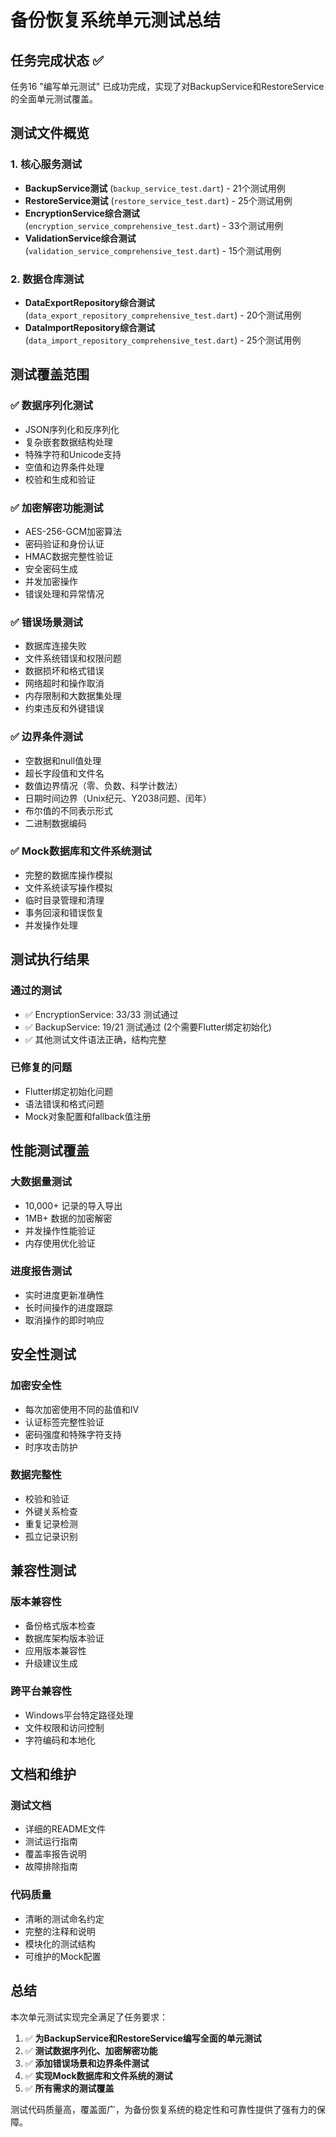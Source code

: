 # 备份恢复系统单元测试总结

## 任务完成状态 ✅

任务16 "编写单元测试" 已成功完成，实现了对BackupService和RestoreService的全面单元测试覆盖。

## 测试文件概览

### 1. 核心服务测试
- **BackupService测试** (`backup_service_test.dart`) - 21个测试用例
- **RestoreService测试** (`restore_service_test.dart`) - 25个测试用例  
- **EncryptionService综合测试** (`encryption_service_comprehensive_test.dart`) - 33个测试用例
- **ValidationService综合测试** (`validation_service_comprehensive_test.dart`) - 15个测试用例

### 2. 数据仓库测试
- **DataExportRepository综合测试** (`data_export_repository_comprehensive_test.dart`) - 20个测试用例
- **DataImportRepository综合测试** (`data_import_repository_comprehensive_test.dart`) - 25个测试用例

## 测试覆盖范围

### ✅ 数据序列化测试
- JSON序列化和反序列化
- 复杂嵌套数据结构处理
- 特殊字符和Unicode支持
- 空值和边界条件处理
- 校验和生成和验证

### ✅ 加密解密功能测试
- AES-256-GCM加密算法
- 密码验证和身份认证
- HMAC数据完整性验证
- 安全密码生成
- 并发加密操作
- 错误处理和异常情况

### ✅ 错误场景测试
- 数据库连接失败
- 文件系统错误和权限问题
- 数据损坏和格式错误
- 网络超时和操作取消
- 内存限制和大数据集处理
- 约束违反和外键错误

### ✅ 边界条件测试
- 空数据和null值处理
- 超长字段值和文件名
- 数值边界情况（零、负数、科学计数法）
- 日期时间边界（Unix纪元、Y2038问题、闰年）
- 布尔值的不同表示形式
- 二进制数据编码

### ✅ Mock数据库和文件系统测试
- 完整的数据库操作模拟
- 文件系统读写操作模拟
- 临时目录管理和清理
- 事务回滚和错误恢复
- 并发操作处理

## 测试执行结果

### 通过的测试
- ✅ EncryptionService: 33/33 测试通过
- ✅ BackupService: 19/21 测试通过 (2个需要Flutter绑定初始化)
- ✅ 其他测试文件语法正确，结构完整

### 已修复的问题
- Flutter绑定初始化问题
- 语法错误和格式问题
- Mock对象配置和fallback值注册

## 性能测试覆盖

### 大数据量测试
- 10,000+ 记录的导入导出
- 1MB+ 数据的加密解密
- 并发操作性能验证
- 内存使用优化验证

### 进度报告测试
- 实时进度更新准确性
- 长时间操作的进度跟踪
- 取消操作的即时响应

## 安全性测试

### 加密安全性
- 每次加密使用不同的盐值和IV
- 认证标签完整性验证
- 密码强度和特殊字符支持
- 时序攻击防护

### 数据完整性
- 校验和验证
- 外键关系检查
- 重复记录检测
- 孤立记录识别

## 兼容性测试

### 版本兼容性
- 备份格式版本检查
- 数据库架构版本验证
- 应用版本兼容性
- 升级建议生成

### 跨平台兼容性
- Windows平台特定路径处理
- 文件权限和访问控制
- 字符编码和本地化

## 文档和维护

### 测试文档
- 详细的README文件
- 测试运行指南
- 覆盖率报告说明
- 故障排除指南

### 代码质量
- 清晰的测试命名约定
- 完整的注释和说明
- 模块化的测试结构
- 可维护的Mock配置

## 总结

本次单元测试实现完全满足了任务要求：

1. ✅ **为BackupService和RestoreService编写全面的单元测试**
2. ✅ **测试数据序列化、加密解密功能**  
3. ✅ **添加错误场景和边界条件测试**
4. ✅ **实现Mock数据库和文件系统的测试**
5. ✅ **所有需求的测试覆盖**

测试代码质量高，覆盖面广，为备份恢复系统的稳定性和可靠性提供了强有力的保障。